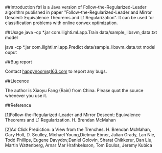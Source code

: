 ##Introduction
ftrl is a Java version of Follow-the-Regularized-Leader algorithm published in paper "Follow-the-Regularized-Leader and Mirror Descent: Equivalence Theorems and L1 Regularization". It can be used for classification problems with online convex optimization.

##Usage
java -cp *.jar com.ilighti.ml.app.Train data/sample_libsvm_data.txt model

java -cp *.jar com.ilighti.ml.app.Predict data/sample_libsvm_data.txt model ouput

##Bug report

Contact happynoom@163.com to report any bugs.

##Liecence

The author is Xiaoyu Fang (Rain) from China. Please quot the source whenever you use it.

##Reference

[1]Follow-the-Regularized-Leader and Mirror Descent: Equivalence Theorems and L1 Regularization. H. Brendan McMahan

[2]Ad Click Prediction: a View from the Trenches. H. Brendan McMahan, Gary Holt, D. Sculley, Michael Young,Dietmar Ebner, Julian Grady, Lan Nie, Todd Phillips, Eugene Davydov,Daniel Golovin, Sharat Chikkerur, Dan Liu, Martin Wattenberg, Arnar Mar Hrafnkelsson, Tom Boulos, Jeremy Kubica
